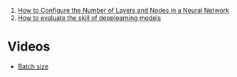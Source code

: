 1. [How to Configure the Number of Layers and Nodes in a Neural Network](https://machinelearningmastery.com/how-to-configure-the-number-of-layers-and-nodes-in-a-neural-network/)
2. [How to evaluate the skill of deeplearning models](https://machinelearningmastery.com/evaluate-skill-deep-learning-models/)

# Videos
 - [Batch size](https://www.youtube.com/watch?v=U4WB9p6ODjM)
